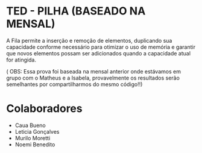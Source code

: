 # TED - PILHA (BASEADO NA MENSAL)
A Fila permite a inserção e remoção de elementos, duplicando sua capacidade conforme necessário para otimizar o uso de memória e garantir que novos elementos possam ser adicionados quando a capacidade atual for atingida.

( OBS: Essa prova foi baseada na mensal anterior onde estávamos em grupo com o Matheus e a Isabela, provavelmente os resultados serão semelhantes por compartilharmos do mesmo código!!)

# Colaboradores
- Caua Bueno
- Leticia Gonçalves
- Murilo Moretti
- Noemi Benedito
